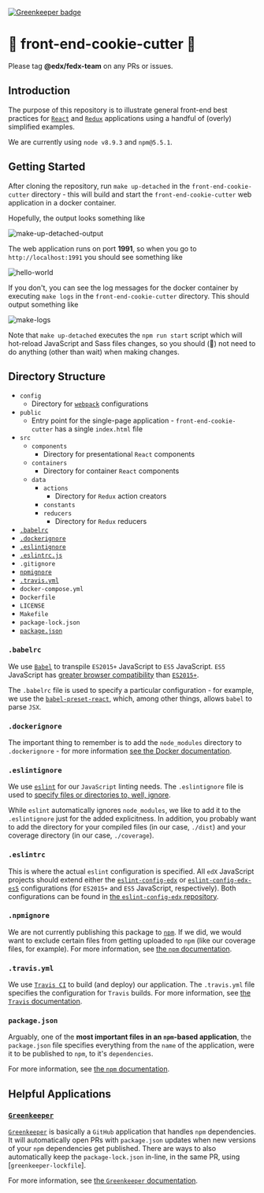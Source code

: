 [![Greenkeeper badge](https://badges.greenkeeper.io/edx/front-end-cookie-cutter-application.svg)](https://greenkeeper.io/)

# 🍪 front-end-cookie-cutter 🍪

Please tag **@edx/fedx-team** on any PRs or issues.

## Introduction

The purpose of this repository is to illustrate general front-end best practices for [`React`](https://reactjs.org/) and [`Redux`](https://redux.js.org) applications using a handful of (overly) simplified examples.

We are currently using `node v8.9.3` and `npm@5.5.1`.

## Getting Started

After cloning the repository, run `make up-detached` in the `front-end-cookie-cutter` directory - this will build and start the `front-end-cookie-cutter` web application in a docker container.

Hopefully, the output looks something like

![make-up-detached-output](https://imgur.com/9oFeCzA.png)

The web application runs on port **1991**, so when you go to `http://localhost:1991` you should see something like

![hello-world](https://imgur.com/JnnySGX.png)

If you don't, you can see the log messages for the docker container by executing `make logs` in the `front-end-cookie-cutter` directory. This should output something like

![make-logs](https://imgur.com/JDUEkZ3.png)

Note that `make up-detached` executes the `npm run start` script which will hot-reload JavaScript and Sass files changes, so you should (:crossed_fingers:) not need to do anything (other than wait) when making changes.

## Directory Structure

* `config`
  * Directory for [`webpack`](https://webpack.js.org/) configurations
* `public`
  * Entry point for the single-page application - `front-end-cookie-cutter` has a single `index.html` file
* `src`
  * `components`
    * Directory for presentational `React` components
  * `containers`
    * Directory for container `React` components
  * `data`
    * `actions`
      * Directory for `Redux` action creators
    * `constants`
    * `reducers`
      * Directory for `Redux` reducers
* [`.babelrc`](#babelrc)
* [`.dockerignore`](#dockerignore)
* [`.eslintignore`](#eslintignore)
* [`.eslintrc.js`](#eslintrcjs)
* `.gitignore`
* [`npmignore`](#npmignore)
* [`.travis.yml`](#travisyml)
* `docker-compose.yml`
* `Dockerfile`
* `LICENSE`
* `Makefile`
* `package-lock.json`
* [`package.json`](#packagejson)

### `.babelrc`

We use [`Babel`](https://babeljs.io/) to transpile `ES2015+` JavaScript to `ES5` JavaScript. `ES5` JavaScript has [greater browser compatibility](http://kangax.github.io/compat-table/es5/) than [`ES2015+`](http://kangax.github.io/compat-table/es6/).

The `.babelrc` file is used to specify a particular configuration - for example, we use the [`babel-preset-react`](https://babeljs.io/docs/plugins/preset-react/), which, among other things, allows `babel` to parse `JSX`.

### `.dockerignore`

The important thing to remember is to add the `node_modules` directory to `.dockerignore` - for more information [see the Docker documentation](https://docs.docker.com/engine/reference/builder/#dockerignore-file).

### `.eslintignore`

We use [`eslint`](https://eslint.org/) for our `JavaScript` linting needs. The `.eslintignore` file is used to [specify files or directories to, well, ignore](https://eslint.org/docs/user-guide/configuring#ignoring-files-and-directories).

While `eslint` automatically ignores `node_modules`, we like to add it to the `.eslintignore` just for the added explicitness. In addition, you probably want to add the directory for your compiled files (in our case, `./dist`) and your coverage directory (in our case, `./coverage`).

### `.eslintrc`

This is where the actual `eslint` configuration is specified. All `edX` JavaScript projects should extend either the [`eslint-config-edx`](https://github.com/edx/eslint-config-edx/blob/master/packages/eslint-config-edx/README.md) or [`eslint-config-edx-es5`](https://github.com/edx/eslint-config-edx/blob/master/packages/eslint-config-edx-es5/README.md) configurations (for `ES2015+` and `ES5` JavaScript, respectively). Both configurations can be found in [the `eslint-config-edx` repository](https://github.com/edx/eslint-config-edx).

### `.npmignore`

We are not currently publishing this package to [`npm`](https://www.npmjs.com/). If we did, we would want to exclude certain files from getting uploaded to `npm` (like our coverage files, for example). For more information, see [the `npm` documentation](https://docs.npmjs.com/misc/developers#keeping-files-out-of-your-package).

### `.travis.yml`

We use [`Travis CI`](https://travis-ci.org/) to build (and deploy) our application. The `.travis.yml` file specifies the configuration for `Travis` builds. For more information, see [the `Travis` documentation](https://docs.travis-ci.com/user/customizing-the-build/).

### `package.json`

Arguably, one of the **most important files in an `npm`-based application**, the `package.json` file specifies everything from the `name` of the application, were it to be published to `npm`, to it's `dependencies`.

For more information, see [the `npm` documentation](https://docs.npmjs.com/files/package.json).

## Helpful Applications

### [`Greenkeeper`](https://greenkeeper.io/)

[`Greenkeeper`](https://greenkeeper.io/) is basically a `GitHub` application that handles `npm` dependencies. It will automatically open PRs with `package.json` updates when new versions of your `npm` dependencies get published. There are ways to also automatically keep the `package-lock.json` in-line, in the same PR, using [`greenkeeper-lockfile`].

For more information, see [the `Greenkeeper` documentation](https://greenkeeper.io/docs.html#what-greenkeeper-does).
